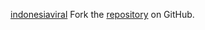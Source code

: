 [indonesiaviral](https://indonesiaviral.pages.dev)
Fork the [repository](https://github.com/lapelive) on GitHub.